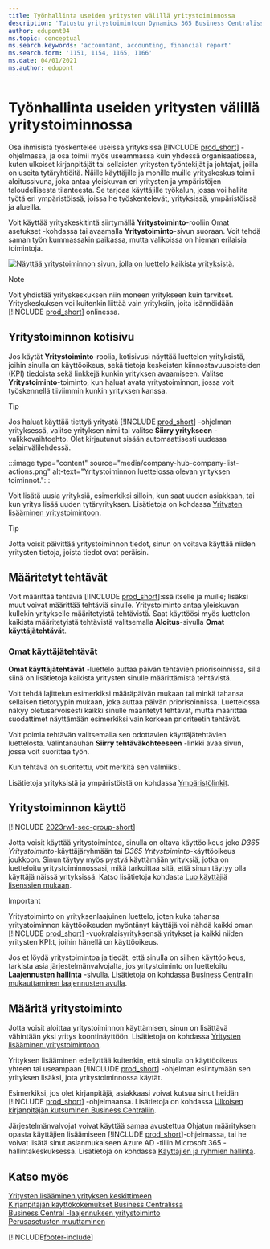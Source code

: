 ```yaml
---
title: Työnhallinta useiden yritysten välillä yritystoiminnossa
description: 'Tutustu yritystoimintoon Dynamics 365 Business Centralissa, jossa työskentelet useiden yritysten kesken.'
author: edupont04
ms.topic: conceptual
ms.search.keywords: 'accountant, accounting, financial report'
ms.search.form: '1151, 1154, 1165, 1166'
ms.date: 04/01/2021
ms.author: edupont
---
```


# <a name="manage-work-across-multiple-companies-in-the-company-hub" />Työnhallinta useiden yritysten välillä yritystoiminnossa

Osa ihmisistä työskentelee useissa yrityksissä [!INCLUDE [prod_short](includes/prod_short.md)] -ohjelmassa, ja osa toimii myös useammassa kuin yhdessä organisaatiossa, kuten ulkoiset kirjanpitäjät tai sellaisten yritysten työntekijät ja johtajat, joilla on useita tytäryhtiöitä. Näille käyttäjille ja monille muille yrityskeskus toimii aloitussivuna, joka antaa yleiskuvan eri yritysten ja ympäristöjen taloudellisesta tilanteesta. Se tarjoaa käyttäjille työkalun, jossa voi hallita työtä eri ympäristöissä, joissa he työskentelevät, yrityksissä, ympäristöissä ja alueilla.  

Voit käyttää yrityskeskitintä siirtymällä **Yritystoiminto**-rooliin Omat asetukset -kohdassa tai avaamalla **Yritystoiminto**-sivun suoraan. Voit tehdä saman työn kummassakin paikassa, mutta valikoissa on hieman erilaisia toimintoja.  

[![Näyttää yritystoiminnon sivun, jolla on luettelo kaikista yrityksistä.](media/company-hub.png)](media/company-hub.png#lightbox)  

> [!NOTE]
> Voit yhdistää yrityskeskuksen niin moneen yritykseen kuin tarvitset. Yrityskeskuksen voi kuitenkin liittää vain yrityksiin, joita isännöidään [!INCLUDE [prod_short](includes/prod_short.md)] onlinessa.

## <a name="company-hub-home-page" />Yritystoiminnon kotisivu

Jos käytät **Yritystoiminto**-roolia, kotisivusi näyttää luettelon yrityksistä, joihin sinulla on käyttöoikeus, sekä tietoja keskeisten kiinnostavuuspisteiden (KPI) tiedoista sekä linkkejä kunkin yrityksen avaamiseen. <!--You can customize the dashboard to show the data points that you want to see by adding or removing columns. For example, you might want to see taxes that are due, how many open sales documents each company has, or the number of purchase invoices that are due next week. You can configure the view to suit your needs. If you have added many companies, you can use filters to sort your view.--> Valitse **Yritystoiminto**-toiminto, kun haluat avata yritystoiminnon, jossa voit työskennellä tiiviimmin kunkin yrityksen kanssa.  

> [!TIP]
> Jos haluat käyttää tiettyä yritystä [!INCLUDE [prod_short](includes/prod_short.md)] -ohjelman yrityksessä, valitse yrityksen nimi tai valitse **Siirry yritykseen** -valikkovaihtoehto. Olet kirjautunut sisään automaattisesti uudessa selainvälilehdessä.

:::image type="content" source="media/company-hub-company-list-actions.png" alt-text="Yritystoiminnon luettelossa olevan yrityksen toiminnot.":::

Voit lisätä uusia yrityksiä, esimerkiksi silloin, kun saat uuden asiakkaan, tai kun yritys lisää uuden tytäryrityksen. Lisätietoja on kohdassa [Yritysten lisääminen yritystoimintoon](company-hub-add-company.md).  

> [!TIP]
> Jotta voisit päivittää yritystoiminnon tiedot, sinun on voitava käyttää niiden yritysten tietoja, joista tiedot ovat peräisin.

<!--## Company details

In the **Company Hub** page, you can see more information about each company by choosing the name of the company that you want to learn more about. This opens the **Company Details** pane, where you can see additional information, such as the following:  

* Cash account balances  
* Cash flow forecast  
* Overdue purchase invoices  
* Overdue sales invoices  

> [!TIP]
> You can launch predefined Excel workbooks from the **Reports** tab in the ribbon. These Excel workbooks are designed as ready-to-print key financial statements and reports, but you can also modify them to fit your needs. For more information, see [Analyzing Financial Statements in Microsoft Excel](finance-analyze-excel.md).  

Otherwise, close the details pane and continue to the next company.  -->

## <a name="assigned-tasks" />Määritetyt tehtävät

Voit määrittää tehtäviä [!INCLUDE [prod_short](includes/prod_short.md)]:ssä itselle ja muille; lisäksi muut voivat määrittää tehtäviä sinulle. Yritystoiminto antaa yleiskuvan kullekin yritykselle määritetyistä tehtävistä. Saat käyttöösi myös luettelon kaikista määritetyistä tehtävistä valitsemalla **Aloitus**-sivulla **Omat käyttäjätehtävät**.  

<!--In the client company, you also have cues that call out tasks assigned to you in this particular client.  -->

### <a name="my-user-tasks" />Omat käyttäjätehtävät

**Omat käyttäjätehtävät** -luettelo auttaa päivän tehtävien priorisoinnissa, sillä siinä on lisätietoja kaikista yritysten sinulle määrittämistä tehtävistä.  

Voit tehdä lajittelun esimerkiksi määräpäivän mukaan tai minkä tahansa sellaisen tietotyypin mukaan, joka auttaa päivän priorisoinnissa. Luettelossa näkyy oletusarvoisesti kaikki sinulle määritetyt tehtävät, mutta määrittää suodattimet näyttämään esimerkiksi vain korkean prioriteetin tehtävät.  

Voit poimia tehtävän valitsemalla sen odottavien käyttäjätehtävien luettelosta. Valintanauhan **Siirry tehtäväkohteeseen** -linkki avaa sivun, jossa voit suorittaa työn.  

Kun tehtävä on suoritettu, voit merkitä sen valmiiksi.  

Lisätietoja yrityksistä ja ympäristöistä on kohdassa [Ympäristölinkit](company-hub-add-company.md#environment-links).  

## <a name="access-the-company-hub" />Yritystoiminnon käyttö

[!INCLUDE [2023rw1-sec-group-short](includes/2023rw1-sec-group-short.md)]

Jotta voisit käyttää yritystoimintoa, sinulla on oltava käyttöoikeus joko *D365 Yritystoiminto*-käyttäjäryhmään tai *D365 Yritystoiminto*-käyttöoikeus joukkoon. Sinun täytyy myös pystyä käyttämään yrityksiä, jotka on luetteloitu yritystoiminnossasi, mikä tarkoittaa sitä, että sinun täytyy olla käyttäjä näissä yrityksissä. Katso lisätietoja kohdasta [Luo käyttäjiä lisenssien mukaan](ui-how-users-permissions.md).  

> [!IMPORTANT]
> Yritystoiminto on yrityksenlaajuinen luettelo, joten kuka tahansa yritystoiminnon käyttöoikeuden myöntänyt käyttäjä voi nähdä kaikki oman [!INCLUDE [prod_short](includes/prod_short.md)] -vuokralaisyrityksensä yritykset ja kaikki niiden yritysten KPI:t, joihin hänellä on käyttöoikeus.

Jos et löydä yritystoimintoa ja tiedät, että sinulla on siihen käyttöoikeus, tarkista asia järjestelmänvalvojalta, jos yritystoiminto on luetteloitu **Laajennusten hallinta** -sivulla. Lisätietoja on kohdassa [Business Centralin mukauttaminen laajennusten avulla](ui-extensions.md).  

## <a name="set-up-the-company-hub" />Määritä yritystoiminto

Jotta voisit aloittaa yritystoiminnon käyttämisen, sinun on lisättävä vähintään yksi yritys koontinäyttöön. Lisätietoja on kohdassa [Yritysten lisääminen yritystoimintoon](company-hub-add-company.md).  

Yrityksen lisääminen edellyttää kuitenkin, että sinulla on käyttöoikeus yhteen tai useampaan [!INCLUDE [prod_short](includes/prod_short.md)] -ohjelman esiintymään sen yrityksen lisäksi, jota yritystoiminnossa käytät.  

Esimerkiksi, jos olet kirjanpitäjä, asiakkaasi voivat kutsua sinut heidän [!INCLUDE [prod_short](includes/prod_short.md)] -ohjelmaansa. Lisätietoja on kohdassa [Ulkoisen kirjanpitäjän kutsuminen Business Centraliin](finance-accounting.md#inviteaccountant).  

Järjestelmänvalvojat voivat käyttää samaa avustettua Ohjatun määrityksen opasta käyttäjien lisäämiseen [!INCLUDE [prod_short](includes/prod_short.md)]-ohjelmassa, tai he voivat lisätä sinut asianmukaiseen Azure AD -tiliin Microsoft 365 -hallintakeskuksessa. Lisätietoja on kohdassa [Käyttäjien ja ryhmien hallinta](/microsoft-365/admin/add-users/?view=o365-worldwide&preserve-view=true).  

## <a name="see-also" />Katso myös

[Yritysten lisääminen yrityksen keskittimeen](company-hub-add-company.md)  
[Kirjanpitäjän käyttökokemukset Business Centralissa](finance-accounting.md)  
[Business Central -laajennuksen yritystoiminto](ui-extensions-company-hub.md)  
[Perusasetusten muuttaminen](ui-change-basic-settings.md)  


[!INCLUDE[footer-include](includes/footer-banner.md)]
